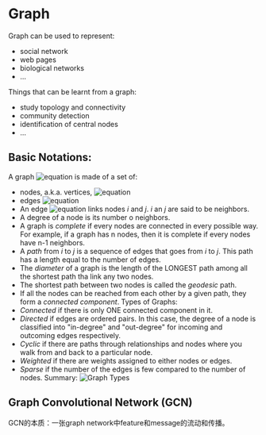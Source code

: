 # Graph
Graph can be used to represent:
* social network
* web pages
* biological networks
* ...

Things that can be learnt from a graph:
* study topology and connectivity
* community detection
* identification of central nodes
* ...

## Basic Notations:
A graph ![equation](http://www.sciweavers.org/tex2img.php?eq=G%3D%28V%2C%20E%29&bc=White&fc=Black&im=jpg&fs=12&ff=arev&edit=0[/img]) is made of a set of:
* nodes, a.k.a. vertices, ![equation](http://www.sciweavers.org/tex2img.php?eq=V%3D1%2C%20...%2C%20n&bc=White&fc=Black&im=jpg&fs=12&ff=arev&edit=0[/img])
* edges ![equation](http://www.sciweavers.org/tex2img.php?eq=E%20%5Csubseteq%20V%20%5Ctimes%20V&bc=White&fc=Black&im=jpg&fs=12&ff=arev&edit=0[/img])
* An edge ![equation](http://www.sciweavers.org/tex2img.php?eq=%28i%2C%20j%29%20%5Cin%20E&bc=White&fc=Black&im=jpg&fs=12&ff=arev&edit=0[/img]) links nodes *i* and *j*. *i* an *j* are said to be neighbors.
* A degree of a node is its number o neighbors.
* A graph is *complete* if every nodes are connected in every possible way. For example, if a graph has n nodes, then it is complete if every nodes have n-1 neighbors.
* A *path* from *i* to *j* is a sequence of edges that goes from *i* to *j*. This path has a length equal to the number of edges.
* The *diameter* of a graph is the length of the LONGEST path among all the shortest path tha link any two nodes.
* The shortest path between two nodes is called the *geodesic* path.
* If all the nodes can be reached from each other by a given path, they form a *connected component*.
Types of Graphs:
* *Connected* if there is only ONE connected component in it.
* *Directed* if edges are ordered pairs. In this case, the degree of a node is classified into "in-degree" and "out-degree" for incoming and outcoming edges respectively.
* *Cyclic* if there are paths through relationships and nodes where you walk from and back to a particular node.
* *Weighted* if there are weights assigned to either nodes or edges.
* *Sparse* if the number of the edges is few compared to the number of nodes. 
Summary:
![Graph Types](/graph_types.png)


## Graph Convolutional Network (GCN)
GCN的本质：一张graph network中feature和message的流动和传播。

